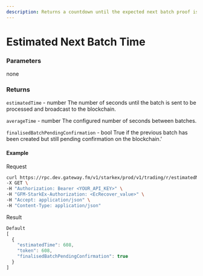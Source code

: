 ```yaml
---
description: Returns a countdown until the expected next batch proof is submitted onto the blockchain and the average time of previous batches. The next batch will include all pending withdrawals.
---
```


# Estimated Next Batch Time

### **Parameters**

none

### **Returns**

`estimatedTime` - number
The number of seconds until the batch is sent to be processed and broadcast to the blockchain.

`averageTime` - number
The configured number of seconds between batches.

`finalisedBatchPendingConfirmation` - bool
True if the previous batch has been created but still pending confirmation on the blockchain.'

#### **Example**

Request

```bash
curl https://rpc.dev.gateway.fm/v1/starkex/prod/v1/trading/r/estimatedNextBatchTime \
-X GET \
-H "Authorization: Bearer <YOUR_API_KEY>" \
-H "GFM-StarkEx-Authorization: <EcRecover_value>" \
-H "Accept: application/json" \
-H "Content-Type: application/json"
```


Result

```javascript
Default
[
  {
    "estimatedTime": 608,
    "token": 608,
    "finalisedBatchPendingConfirmation": true
  }
]
```